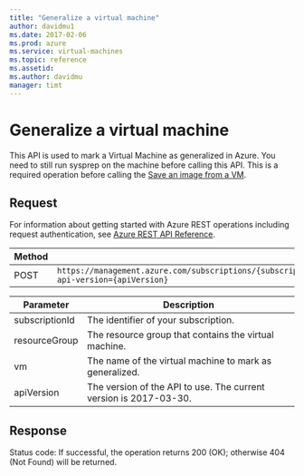 ```yaml
---
title: "Generalize a virtual machine"
author: davidmu1
ms.date: 2017-02-06
ms.prod: azure
ms.service: virtual-machines
ms.topic: reference
ms.assetid:
ms.author: davidmu
manager: timt
---
```


# Generalize a virtual machine

This API is used to mark a Virtual Machine as generalized in Azure. You need to still run sysprep on the machine before calling this API. This is a required operation before calling the [Save an image from a VM](../virtual-machines/save-an-image-from-a-vm.md). 
    
## Request    
 
For information about getting started with Azure REST operations including request authentication, see [Azure REST API Reference](../../../index.md).       
    
| Method | Request URI |    
|--------|-------------|    
| POST | `https://management.azure.com/subscriptions/{subscriptionId}/resourceGroups/{resourceGroup}/providers/Microsoft.Compute/virtualMachines/{vm}/generalize?api-version={apiVersion}` |   

| Parameter | Description |
| --------- | ----------- |
| subscriptionId | The identifier of your subscription. |
| resourceGroup | The resource group that contains the virtual machine. |
| vm | The name of the virtual machine to mark as generalized. |
| apiVersion | The version of the API to use. The current version is 2017-03-30. | 
    
## Response    
 
Status code: If successful, the operation returns 200 (OK); otherwise 404 (Not Found) will be returned.
